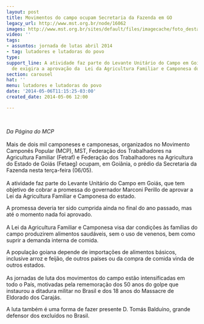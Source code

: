 ```yaml
---
layout: post
title: Movimentos do campo ocupam Secretaria da Fazenda em GO
legacy_url: http://www.mst.org.br/node/16062
images: http://www.mst.org.br/sites/default/files/imagecache/foto_destaque/mov go22.jpg
video: ''
tags:
- assuntos: jornada de lutas abril 2014
- tag: lutadores e lutadoras do povo
type: 
support_line: A atividade faz parte do Levante Unitário do Campo em Goiás, que tem  objetivo
  de exigira a aprovação da  Lei da Agricultura Familiar e Camponesa do estado.
section: carousel
hat: ''
menu: lutadores e lutadoras do povo
date: '2014-05-06T11:15:25-03:00'
created_date: 2014-05-06 12:00

---
```

<p>&nbsp;</p><p><em>Da Página do MCP</em><br><br>Mais de dois mil camponeses e camponesas, organizados no Movimento Camponês Popular (MCP), MST, Federação dos Trabalhadores na Agricultura Familiar (Fetraf) e Federação dos Trabalhadores na Agricultura do Estado de Goiás (Fetaeg) ocupam, em Goiânia, o prédio da Secretaria da Fazenda nesta terça-feira&nbsp;(06/05). <br><br>A atividade faz parte do Levante Unitário do Campo em Goiás, que tem objetivo de cobrar a promessa do governador Marconi Perillo de aprovar a Lei da Agricultura Familiar e Camponesa do estado.</p><p>A promessa deveria ter sido cumprida ainda no final do ano passado, mas até o momento nada foi aprovado.<br><br>A Lei da Agricultura Familiar e Camponesa visa dar condições às famílias do campo produzirem alimentos saudáveis, sem o uso de venenos, bem como suprir a demanda interna de comida.</p><p>A população goiana depende de importações de alimentos básicos, inclusive arroz e feijão, de outros países ou da compra de comida vinda de outros estados. <br><br>As jornadas de luta dos movimentos do campo estão intensificadas em todo o País, motivadas pela rememoração dos 50 anos do golpe que instaurou a ditadura militar no Brasil e dos 18 anos do Massacre de Eldorado dos Carajás.</p><p>A luta também é uma forma de fazer presente D. Tomás Balduíno, grande defensor dos excluídos no Brasil.</p>
